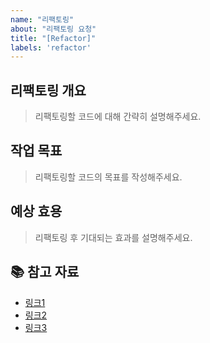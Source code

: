 ```yaml
---
name: "리팩토링"
about: "리팩토링 요청"
title: "[Refactor]"
labels: 'refactor'
---
```


## 리팩토링 개요

> 리팩토링할 코드에 대해 간략히 설명해주세요.

## 작업 목표

> 리팩토링할 코드의 목표를 작성해주세요.

## 예상 효용

> 리팩토링 후 기대되는 효과를 설명해주세요.

## 📚 참고 자료

- [링크1](https://example.com)
- [링크2](https://example.com)
- [링크3](https://example.com)

